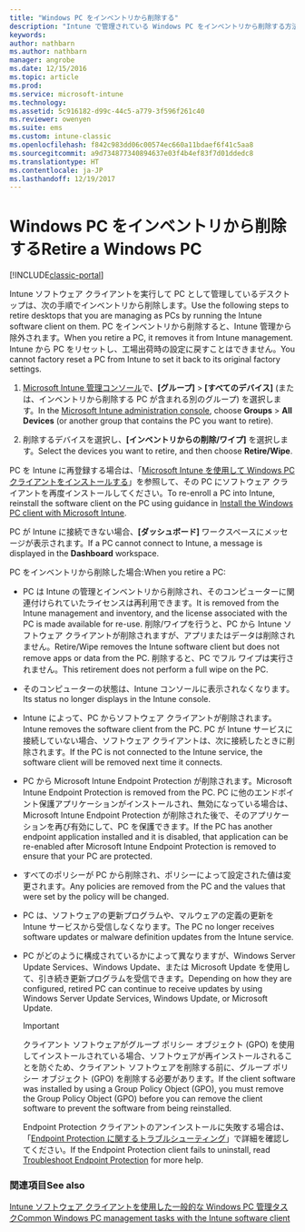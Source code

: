 ```yaml
---
title: "Windows PC をインベントリから削除する"
description: "Intune で管理されている Windows PC をインベントリから削除する方法。"
keywords: 
author: nathbarn
ms.author: nathbarn
manager: angrobe
ms.date: 12/15/2016
ms.topic: article
ms.prod: 
ms.service: microsoft-intune
ms.technology: 
ms.assetid: 5c916182-d99c-44c5-a779-3f596f261c40
ms.reviewer: owenyen
ms.suite: ems
ms.custom: intune-classic
ms.openlocfilehash: f842c983dd06c00574ec660a11bdaef6f41c5aa8
ms.sourcegitcommit: a9d734877340894637e03f4b4ef83f7d01ddedc8
ms.translationtype: HT
ms.contentlocale: ja-JP
ms.lasthandoff: 12/19/2017
---
```

# <a name="retire-a-windows-pc"></a><span data-ttu-id="9d1d0-103">Windows PC をインベントリから削除する</span><span class="sxs-lookup"><span data-stu-id="9d1d0-103">Retire a Windows PC</span></span>

[!INCLUDE[classic-portal](../includes/classic-portal.md)]

<span data-ttu-id="9d1d0-104">Intune ソフトウェア クライアントを実行して PC として管理しているデスクトップは、次の手順でインベントリから削除します。</span><span class="sxs-lookup"><span data-stu-id="9d1d0-104">Use the following steps to retire desktops that you are managing as PCs by running the Intune software client on them.</span></span> <span data-ttu-id="9d1d0-105">PC をインベントリから削除すると、Intune 管理から除外されます。</span><span class="sxs-lookup"><span data-stu-id="9d1d0-105">When you retire a PC, it removes it from Intune management.</span></span> <span data-ttu-id="9d1d0-106">Intune から PC をリセットし、工場出荷時の設定に戻すことはできません。</span><span class="sxs-lookup"><span data-stu-id="9d1d0-106">You cannot factory reset a PC from Intune to set it back to its original factory settings.</span></span>

1.  <span data-ttu-id="9d1d0-107">[Microsoft Intune 管理コンソール](https://manage.microsoft.com/)で、**[グループ]** &gt; **[すべてのデバイス]** (または、インベントリから削除する PC が含まれる別のグループ) を選択します。</span><span class="sxs-lookup"><span data-stu-id="9d1d0-107">In the [Microsoft Intune administration console](https://manage.microsoft.com/), choose **Groups** &gt; **All Devices** (or another group that contains the PC you want to retire).</span></span>

2.  <span data-ttu-id="9d1d0-108">削除するデバイスを選択し、**[インベントリからの削除/ワイプ]** を選択します。</span><span class="sxs-lookup"><span data-stu-id="9d1d0-108">Select the devices you want to retire, and then choose **Retire/Wipe**.</span></span>

<span data-ttu-id="9d1d0-109">PC を Intune に再登録する場合は、「[Microsoft Intune を使用して Windows PC クライアントをインストールする](install-the-windows-pc-client-with-microsoft-intune.md)」を参照して、その PC にソフトウェア クライアントを再度インストールしてください。</span><span class="sxs-lookup"><span data-stu-id="9d1d0-109">To re-enroll a PC into Intune, reinstall the software client on the PC using guidance in [Install the Windows PC client with Microsoft Intune](install-the-windows-pc-client-with-microsoft-intune.md).</span></span>

<span data-ttu-id="9d1d0-110">PC が Intune に接続できない場合、**[ダッシュボード]** ワークスペースにメッセージが表示されます。</span><span class="sxs-lookup"><span data-stu-id="9d1d0-110">If a PC cannot connect to Intune, a message is displayed in the **Dashboard** workspace.</span></span>

<span data-ttu-id="9d1d0-111">PC をインベントリから削除した場合:</span><span class="sxs-lookup"><span data-stu-id="9d1d0-111">When you retire a PC:</span></span>

-   <span data-ttu-id="9d1d0-112">PC は Intune の管理とインベントリから削除され、そのコンピューターに関連付けられていたライセンスは再利用できます。</span><span class="sxs-lookup"><span data-stu-id="9d1d0-112">It is removed from the Intune management and inventory, and the license associated with the PC is made available for re-use.</span></span> <span data-ttu-id="9d1d0-113">削除/ワイプを行うと、PC から Intune ソフトウェア クライアントが削除されますが、アプリまたはデータは削除されません。</span><span class="sxs-lookup"><span data-stu-id="9d1d0-113">Retire/Wipe removes the Intune software client but does not remove apps or data from the PC.</span></span> <span data-ttu-id="9d1d0-114">削除すると、PC でフル ワイプは実行されません。</span><span class="sxs-lookup"><span data-stu-id="9d1d0-114">This retirement does not perform a full wipe on the PC.</span></span>

-   <span data-ttu-id="9d1d0-115">そのコンピューターの状態は、Intune コンソールに表示されなくなります。</span><span class="sxs-lookup"><span data-stu-id="9d1d0-115">Its status no longer displays in the Intune console.</span></span>

-   <span data-ttu-id="9d1d0-116">Intune によって、PC からソフトウェア クライアントが削除されます。</span><span class="sxs-lookup"><span data-stu-id="9d1d0-116">Intune removes the software client from the PC.</span></span> <span data-ttu-id="9d1d0-117">PC が Intune サービスに接続していない場合、ソフトウェア クライアントは、次に接続したときに削除されます。</span><span class="sxs-lookup"><span data-stu-id="9d1d0-117">If the PC is not connected to the Intune service, the software client will be removed next time it connects.</span></span>

-   <span data-ttu-id="9d1d0-118">PC から Microsoft Intune Endpoint Protection が削除されます。</span><span class="sxs-lookup"><span data-stu-id="9d1d0-118">Microsoft Intune Endpoint Protection is removed from the PC.</span></span> <span data-ttu-id="9d1d0-119">PC に他のエンドポイント保護アプリケーションがインストールされ、無効になっている場合は、Microsoft Intune Endpoint Protection が削除された後で、そのアプリケーションを再び有効にして、PC を保護できます。</span><span class="sxs-lookup"><span data-stu-id="9d1d0-119">If the PC has another endpoint application installed and it is disabled, that application can be re-enabled after Microsoft Intune Endpoint Protection is removed to ensure that your PC are protected.</span></span>

-   <span data-ttu-id="9d1d0-120">すべてのポリシーが PC から削除され、ポリシーによって設定された値は変更されます。</span><span class="sxs-lookup"><span data-stu-id="9d1d0-120">Any policies are removed from the PC and the values that were set by the policy will be changed.</span></span>

-   <span data-ttu-id="9d1d0-121">PC は、ソフトウェアの更新プログラムや、マルウェアの定義の更新を Intune サービスから受信しなくなります。</span><span class="sxs-lookup"><span data-stu-id="9d1d0-121">The PC no longer receives software updates or malware definition updates from the Intune service.</span></span>

-   <span data-ttu-id="9d1d0-122">PC がどのように構成されているかによって異なりますが、Windows Server Update Services、Windows Update、または Microsoft Update を使用して、引き続き更新プログラムを受信できます。</span><span class="sxs-lookup"><span data-stu-id="9d1d0-122">Depending on how they are configured, retired PC can continue to receive updates by using Windows Server Update Services, Windows Update, or Microsoft Update.</span></span>

    > [!IMPORTANT]
    > <span data-ttu-id="9d1d0-123">クライアント ソフトウェアがグループ ポリシー オブジェクト (GPO) を使用してインストールされている場合、ソフトウェアが再インストールされることを防ぐため、クライアント ソフトウェアを削除する前に、グループ ポリシー オブジェクト (GPO) を削除する必要があります。</span><span class="sxs-lookup"><span data-stu-id="9d1d0-123">If the client software was installed by using a Group Policy Object (GPO), you must remove the Group Policy Object (GPO) before you can remove the client software to prevent the software from being reinstalled.</span></span>

    <span data-ttu-id="9d1d0-124">Endpoint Protection クライアントのアンインストールに失敗する場合は、「[Endpoint Protection に関するトラブルシューティング](/intune-classic/troubleshoot/troubleshoot-endpoint-protection-in-microsoft-intune)」で詳細を確認してください。</span><span class="sxs-lookup"><span data-stu-id="9d1d0-124">If the Endpoint Protection client fails to uninstall, read [Troubleshoot Endpoint Protection](/intune-classic/troubleshoot/troubleshoot-endpoint-protection-in-microsoft-intune) for more help.</span></span>

### <a name="see-also"></a><span data-ttu-id="9d1d0-125">関連項目</span><span class="sxs-lookup"><span data-stu-id="9d1d0-125">See also</span></span>

[<span data-ttu-id="9d1d0-126">Intune ソフトウェア クライアントを使用した一般的な Windows PC 管理タスク</span><span class="sxs-lookup"><span data-stu-id="9d1d0-126">Common Windows PC management tasks with the Intune software client</span></span>](common-windows-pc-management-tasks-with-the-microsoft-intune-computer-client.md)